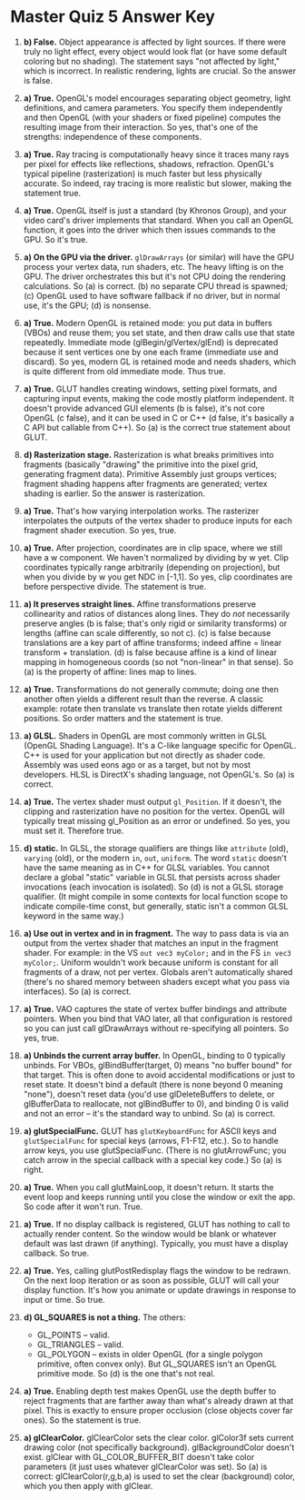 # Master Quiz 5 Answer Key

1. **b) False.** Object appearance *is* affected by light sources. If there were truly no light effect, every object would look flat (or have some default coloring but no shading). The statement says "not affected by light," which is incorrect. In realistic rendering, lights are crucial. So the answer is false.

2. **a) True.** OpenGL's model encourages separating object geometry, light definitions, and camera parameters. You specify them independently and then OpenGL (with your shaders or fixed pipeline) computes the resulting image from their interaction. So yes, that's one of the strengths: independence of these components.

3. **a) True.** Ray tracing is computationally heavy since it traces many rays per pixel for effects like reflections, shadows, refraction. OpenGL's typical pipeline (rasterization) is much faster but less physically accurate. So indeed, ray tracing is more realistic but slower, making the statement true.

4. **a) True.** OpenGL itself is just a standard (by Khronos Group), and your video card's driver implements that standard. When you call an OpenGL function, it goes into the driver which then issues commands to the GPU. So it's true.

5. **a) On the GPU via the driver.** `glDrawArrays` (or similar) will have the GPU process your vertex data, run shaders, etc. The heavy lifting is on the GPU. The driver orchestrates this but it's not CPU doing the rendering calculations. So (a) is correct. (b) no separate CPU thread is spawned; (c) OpenGL used to have software fallback if no driver, but in normal use, it's the GPU; (d) is nonsense.

6. **a) True.** Modern OpenGL is retained mode: you put data in buffers (VBOs) and reuse them; you set state, and then draw calls use that state repeatedly. Immediate mode (glBegin/glVertex/glEnd) is deprecated because it sent vertices one by one each frame (immediate use and discard). So yes, modern GL is retained mode and needs shaders, which is quite different from old immediate mode. Thus true.

7. **a) True.** GLUT handles creating windows, setting pixel formats, and capturing input events, making the code mostly platform independent. It doesn't provide advanced GUI elements (b is false), it's not core OpenGL (c false), and it can be used in C or C++ (d false, it's basically a C API but callable from C++). So (a) is the correct true statement about GLUT.

8. **d) Rasterization stage.** Rasterization is what breaks primitives into fragments (basically "drawing" the primitive into the pixel grid, generating fragment data). Primitive Assembly just groups vertices; fragment shading happens after fragments are generated; vertex shading is earlier. So the answer is rasterization.

9. **a) True.** That's how varying interpolation works. The rasterizer interpolates the outputs of the vertex shader to produce inputs for each fragment shader execution. So yes, true.

10. **a) True.** After projection, coordinates are in clip space, where we still have a w component. We haven't normalized by dividing by w yet. Clip coordinates typically range arbitrarily (depending on projection), but when you divide by w you get NDC in [-1,1]. So yes, clip coordinates are before perspective divide. The statement is true.

11. **a) It preserves straight lines.** Affine transformations preserve collinearity and ratios of distances along lines. They do *not* necessarily preserve angles (b is false; that's only rigid or similarity transforms) or lengths (affine can scale differently, so not c). (c) is false because translations are a key part of affine transforms; indeed affine = linear transform + translation. (d) is false because affine is a kind of linear mapping in homogeneous coords (so not "non-linear" in that sense). So (a) is the property of affine: lines map to lines.

12. **a) True.** Transformations do not generally commute; doing one then another often yields a different result than the reverse. A classic example: rotate then translate vs translate then rotate yields different positions. So order matters and the statement is true.

13. **a) GLSL.** Shaders in OpenGL are most commonly written in GLSL (OpenGL Shading Language). It's a C-like language specific for OpenGL. C++ is used for your application but not directly as shader code. Assembly was used eons ago or as a target, but not by most developers. HLSL is DirectX's shading language, not OpenGL's. So (a) is correct.

14. **a) True.** The vertex shader must output `gl_Position`. If it doesn't, the clipping and rasterization have no position for the vertex. OpenGL will typically treat missing gl_Position as an error or undefined. So yes, you must set it. Therefore true.

15. **d) static.** In GLSL, the storage qualifiers are things like `attribute` (old), `varying` (old), or the modern `in`, `out`, `uniform`. The word `static` doesn't have the same meaning as in C++ for GLSL variables. You cannot declare a global "static" variable in GLSL that persists across shader invocations (each invocation is isolated). So (d) is not a GLSL storage qualifier. (It might compile in some contexts for local function scope to indicate compile-time const, but generally, static isn't a common GLSL keyword in the same way.)

16. **a) Use out in vertex and in in fragment.** The way to pass data is via an output from the vertex shader that matches an input in the fragment shader. For example: in the VS `out vec3 myColor;` and in the FS `in vec3 myColor;`. Uniform wouldn't work because uniform is constant for all fragments of a draw, not per vertex. Globals aren't automatically shared (there's no shared memory between shaders except what you pass via interfaces). So (a) is correct.

17. **a) True.** VAO captures the state of vertex buffer bindings and attribute pointers. When you bind that VAO later, all that configuration is restored so you can just call glDrawArrays without re-specifying all pointers. So yes, true.

18. **a) Unbinds the current array buffer.** In OpenGL, binding to 0 typically unbinds. For VBOs, glBindBuffer(target, 0) means "no buffer bound" for that target. This is often done to avoid accidental modifications or just to reset state. It doesn't bind a default (there is none beyond 0 meaning "none"), doesn't reset data (you'd use glDeleteBuffers to delete, or glBufferData to reallocate, not glBindBuffer to 0), and binding 0 is valid and not an error – it's the standard way to unbind. So (a) is correct.

19. **a) glutSpecialFunc.** GLUT has `glutKeyboardFunc` for ASCII keys and `glutSpecialFunc` for special keys (arrows, F1-F12, etc.). So to handle arrow keys, you use glutSpecialFunc. (There is no glutArrowFunc; you catch arrow in the special callback with a special key code.) So (a) is right.

20. **a) True.** When you call glutMainLoop, it doesn't return. It starts the event loop and keeps running until you close the window or exit the app. So code after it won't run. True.

21. **a) True.** If no display callback is registered, GLUT has nothing to call to actually render content. So the window would be blank or whatever default was last drawn (if anything). Typically, you must have a display callback. So true.

22. **a) True.** Yes, calling glutPostRedisplay flags the window to be redrawn. On the next loop iteration or as soon as possible, GLUT will call your display function. It's how you animate or update drawings in response to input or time. So true.

23. **d) GL_SQUARES is not a thing.** The others:
    - GL_POINTS – valid.
    - GL_TRIANGLES – valid.
    - GL_POLYGON – exists in older OpenGL (for a single polygon primitive, often convex only).
    But GL_SQUARES isn't an OpenGL primitive mode. So (d) is the one that's not real.

24. **a) True.** Enabling depth test makes OpenGL use the depth buffer to reject fragments that are farther away than what's already drawn at that pixel. This is exactly to ensure proper occlusion (close objects cover far ones). So the statement is true.

25. **a) glClearColor.** glClearColor sets the clear color. glColor3f sets current drawing color (not specifically background). glBackgroundColor doesn't exist. glClear with GL_COLOR_BUFFER_BIT doesn't take color parameters (it just uses whatever glClearColor was set). So (a) is correct: glClearColor(r,g,b,a) is used to set the clear (background) color, which you then apply with glClear. 